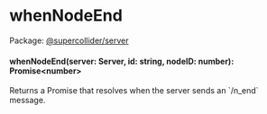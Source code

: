 # whenNodeEnd
Package: <a href="#/packages/server/api">@supercollider/server</a>

<div class="entity-box"><h4 id="whenNodeEnd"><span class="token function">whenNodeEnd</span>(<span class="nowrap">server: <span class="type reference">Server</span></span>, <span class="nowrap">id: <span class="type token entity">string</span></span>, <span class="nowrap">nodeID: <span class="type token entity">number</span></span>): <span class="type reference">Promise&lt;<span class="type token entity">number</span>&gt;</span></h4><p class="short-text">Returns a Promise that resolves when the server sends an `/n_end` message.</p></div>
